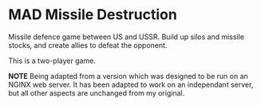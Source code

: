 # MAD Missile Destruction

Missile defence game between US and USSR. Build up silos and missile stocks, and create allies to defeat the opponent.

This is a two-player game.

**NOTE** Being adapted from a version which was designed to be run on an NGINX web server. It has been adapted to work on an independant server, but all other aspects are unchanged from my original.
